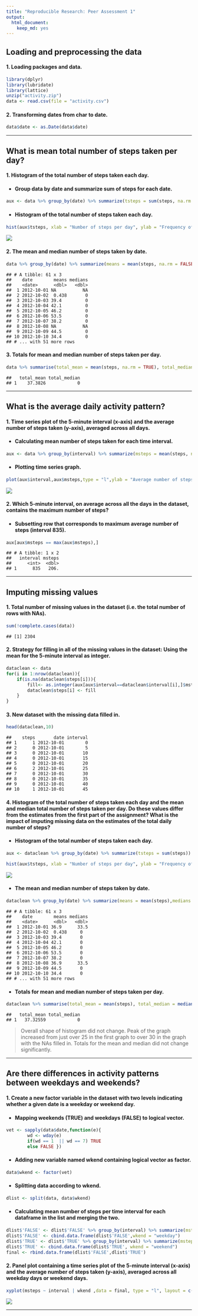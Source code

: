 ```yaml
---
title: "Reproducible Research: Peer Assessment 1"
output: 
  html_document: 
    keep_md: yes
---
```



## Loading and preprocessing the data

#### 1. Loading packages and data.


```r
library(dplyr)
library(lubridate)
library(lattice)
unzip("activity.zip")
data <- read.csv(file = "activity.csv")
```

#### 2. Transforming dates from char to date.


```r
data$date <- as.Date(data$date)
```
----

## What is mean total number of steps taken per day?

#### 1. Histogram of the total number of steps taken each day.

* #### Group data by date and summarize sum of steps for each date.


```r
aux <- data %>% group_by(date) %>% summarize(tsteps = sum(steps, na.rm = FALSE))
```

* #### Histogram of the total number of steps taken each day.


```r
hist(aux$tsteps, xlab = "Number of steps per day", ylab = "Frequency of days", main = "")
```

<img src="PA1_template_files/figure-html/unnamed-chunk-5-1.png" style="display: block; margin: auto;" />

#### 2. The mean and median number of steps taken by date.


```r
data %>% group_by(date) %>% summarize(means = mean(steps, na.rm = FALSE),medians = median(steps,  na.rm = FALSE))
```

```
## # A tibble: 61 x 3
##    date        means medians
##    <date>      <dbl>   <dbl>
##  1 2012-10-01 NA          NA
##  2 2012-10-02  0.438       0
##  3 2012-10-03 39.4         0
##  4 2012-10-04 42.1         0
##  5 2012-10-05 46.2         0
##  6 2012-10-06 53.5         0
##  7 2012-10-07 38.2         0
##  8 2012-10-08 NA          NA
##  9 2012-10-09 44.5         0
## 10 2012-10-10 34.4         0
## # ... with 51 more rows
```

#### 3. Totals for mean and median number of steps taken per day.


```r
data %>% summarise(total_mean = mean(steps, na.rm = TRUE), total_median = median(steps,na.rm = TRUE))
```

```
##   total_mean total_median
## 1    37.3826            0
```
----

## What is the average daily activity pattern?

#### 1. Time series plot of the 5-minute interval (x-axis) and the average number of steps taken (y-axis), averaged across all days.

* #### Calculating mean number of steps taken for each time interval.


```r
aux <- data %>% group_by(interval) %>% summarize(msteps = mean(steps, na.rm = TRUE))
```

* #### Plotting time series graph.


```r
plot(aux$interval,aux$msteps,type = "l",ylab = "Average number of steps", xlab = "5-minute intervals")
```

<img src="PA1_template_files/figure-html/unnamed-chunk-9-1.png" style="display: block; margin: auto;" />

#### 2. Which 5-minute interval, on average across all the days in the dataset, contains the maximum number of steps?

* #### Subsetting row that corresponds to maximum average number of steps (interval 835).


```r
aux[aux$msteps == max(aux$msteps),]
```

```
## # A tibble: 1 x 2
##   interval msteps
##      <int>  <dbl>
## 1      835   206.
```
----

## Imputing missing values

#### 1. Total number of missing values in the dataset (i.e. the total number of rows with NAs).


```r
sum(!complete.cases(data))
```

```
## [1] 2304
```

#### 2. Strategy for filling in all of the missing values in the dataset: Using the mean for the 5-minute interval as integer.


```r
dataclean <- data
for(i in 1:nrow(dataclean)){
    if(is.na(dataclean$steps[i])){
        fill<- as.integer(aux[aux$interval==dataclean$interval[i],]$msteps)
        dataclean$steps[i] <- fill
    }
}
```

#### 3. New dataset with the missing data filled in.


```r
head(dataclean,10)
```

```
##    steps       date interval
## 1      1 2012-10-01        0
## 2      0 2012-10-01        5
## 3      0 2012-10-01       10
## 4      0 2012-10-01       15
## 5      0 2012-10-01       20
## 6      2 2012-10-01       25
## 7      0 2012-10-01       30
## 8      0 2012-10-01       35
## 9      0 2012-10-01       40
## 10     1 2012-10-01       45
```

#### 4. Histogram of the total number of steps taken each day and the **mean** and **median** total number of steps taken per day. Do these values differ from the estimates from the first part of the assignment? What is the impact of imputing missing data on the estimates of the total daily number of steps?

* #### Histogram of the total number of steps taken each day.


```r
aux <- dataclean %>% group_by(date) %>% summarize(tsteps = sum(steps))
```


```r
hist(aux$tsteps, xlab = "Number of steps per day", ylab = "Frequency of days", main = "")
```

<img src="PA1_template_files/figure-html/unnamed-chunk-15-1.png" style="display: block; margin: auto;" />

* #### The mean and median number of steps taken by date.


```r
dataclean %>% group_by(date) %>% summarize(means = mean(steps),medians = median(steps))
```

```
## # A tibble: 61 x 3
##    date        means medians
##    <date>      <dbl>   <dbl>
##  1 2012-10-01 36.9      33.5
##  2 2012-10-02  0.438     0  
##  3 2012-10-03 39.4       0  
##  4 2012-10-04 42.1       0  
##  5 2012-10-05 46.2       0  
##  6 2012-10-06 53.5       0  
##  7 2012-10-07 38.2       0  
##  8 2012-10-08 36.9      33.5
##  9 2012-10-09 44.5       0  
## 10 2012-10-10 34.4       0  
## # ... with 51 more rows
```

* #### Totals for mean and median number of steps taken per day.


```r
dataclean %>% summarise(total_mean = mean(steps), total_median = median(steps))
```

```
##   total_mean total_median
## 1   37.32559            0
```

> Overall shape of histogram did not change. Peak of the graph increased from just over 25 in the first graph to over 30 in the graph with the NAs filled in. Totals for the mean and median did not change significantly.   

----

## Are there differences in activity patterns between weekdays and weekends?

#### 1. Create a new factor variable in the dataset with two levels indicating whether a given date is a weekday or weekend day.

* #### Mapping weekends (TRUE) and weekdays (FALSE) to logical vector.


```r
vet <- sapply(data$date,function(e){
        wd <- wday(e)
        if(wd == 1  || wd == 7) TRUE
        else FALSE })
```

* #### Adding new variable named wkend containing logical vector as factor. 


```r
data$wkend <- factor(vet)
```

* #### Splitting data according to wkend.


```r
dlist <- split(data, data$wkend)
```

* #### Calculating mean number of steps per time interval for each dataframe in the list and merging the two.


```r
dlist$'FALSE' <- dlist$'FALSE' %>% group_by(interval) %>% summarize(msteps = mean(steps, na.rm = TRUE))
dlist$'FALSE' <- cbind.data.frame(dlist$'FALSE',wkend = "weekday")
dlist$'TRUE' <- dlist$'TRUE' %>% group_by(interval) %>% summarize(msteps = mean(steps, na.rm = TRUE))
dlist$'TRUE' <- cbind.data.frame(dlist$'TRUE', wkend = "weekend")
final <- rbind.data.frame(dlist$'FALSE',dlist$'TRUE')
```

#### 2. Panel plot containing a time series plot of the 5-minute interval (x-axis) and the average number of steps taken (y-axis), averaged across all weekday days or weekend days.


```r
xyplot(msteps ~ interval | wkend ,data = final, type = "l", layout = c(1,2), ylab = "Number of steps", xlab = "Interval")
```

<img src="PA1_template_files/figure-html/unnamed-chunk-22-1.png" style="display: block; margin: auto;" />

----

